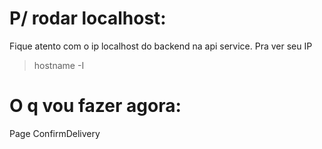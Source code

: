 # P/ rodar localhost:

Fique atento com o ip localhost do backend na api service. Pra ver seu IP

> hostname -I

# O q vou fazer agora:

Page ConfirmDelivery
